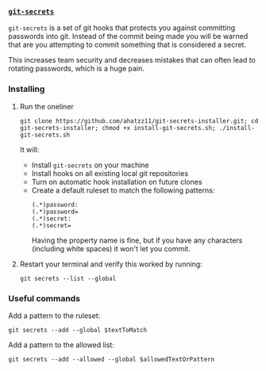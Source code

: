 ### [`git-secrets`](https://github.com/awslabs/git-secrets)

`git-secrets` is a set of git hooks that protects you against committing passwords into git. Instead of the commit being made you will be warned that are you attempting to commit something that is considered a secret.

This increases team security and decreases mistakes that can often lead to rotating passwords, which is a huge pain.

### Installing

1. Run the oneliner

	```
	git clone https://github.com/ahatzz11/git-secrets-installer.git; cd git-secrets-installer; chmod +x install-git-secrets.sh; ./install-git-secrets.sh
	```

	It will:
	* Install `git-secrets` on your machine
	* Install hooks on all existing local git repositories
	* Turn on automatic hook installation on future clones
	* Create a default ruleset to match the following patterns:
	  ```
	  (.*)password:
	  (.*)password=
	  (.*)secret:
	  (.*)secret=
	  ```
	  Having the property name is fine, but if you have any characters (including white spaces) it won't let you commit.

2. Restart your terminal and verify this worked by running:

	```
	git secrets --list --global
	```

### Useful commands

Add a pattern to the ruleset:

```
git secrets --add --global $textToMatch
```

Add a pattern to the allowed list:

```
git secrets --add --allowed --global $allowedTextOrPattern
```
